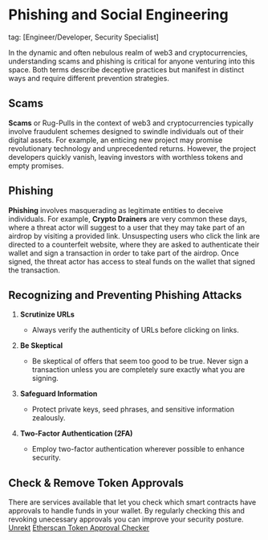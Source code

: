 # Phishing and Social Engineering
tag: [Engineer/Developer, Security Specialist]

In the dynamic and often nebulous realm of web3 and cryptocurrencies, understanding scams and phishing is critical for anyone venturing into this space. Both terms describe deceptive practices but manifest in distinct ways and require different prevention strategies.

## Scams

**Scams** or Rug-Pulls in the context of web3 and cryptocurrencies typically involve fraudulent schemes designed to swindle individuals out of their digital assets. For example, an enticing new project may promise revolutionary technology and unprecedented returns. However, the project developers quickly vanish, leaving investors with worthless tokens and empty promises.

## Phishing

**Phishing** involves masquerading as legitimate entities to deceive individuals. For example, **Crypto Drainers** are very common these days, where a threat actor will suggest to a user that they may take part of an airdrop by visiting a provided link. Unsuspecting users who click the link are directed to a counterfeit website, where they are asked to authenticate their wallet and sign a transaction in order to take part of the airdrop. Once signed, the threat actor has access to steal funds on the wallet that signed the transaction.

## Recognizing and Preventing Phishing Attacks

1. **Scrutinize URLs**
   - Always verify the authenticity of URLs before clicking on links.

2. **Be Skeptical**
   - Be skeptical of offers that seem too good to be true. Never sign a transaction unless you are completely sure exactly what you are signing.

3. **Safeguard Information**
   - Protect private keys, seed phrases, and sensitive information zealously.

4. **Two-Factor Authentication (2FA)**
   - Employ two-factor authentication wherever possible to enhance security.

## Check & Remove Token Approvals

There are services available that let you check which smart contracts have approvals to handle funds in your wallet. By regularly checking this and revoking unecessary approvals you can improve your security posture.
[Unrekt](https://app.unrekt.net/)
[Etherscan Token Approval Checker](https://etherscan.io/tokenapprovalchecker)
